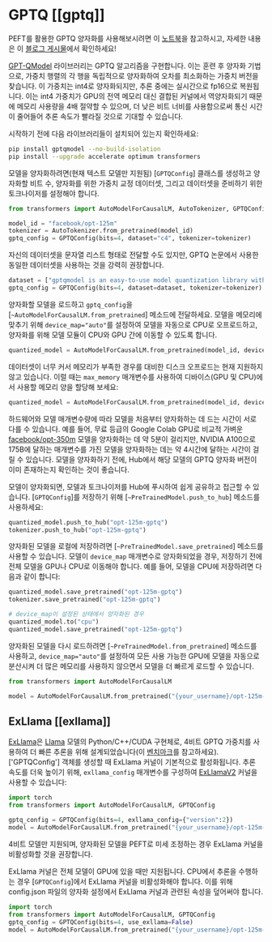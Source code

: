 <!--Copyright 2024 The HuggingFace Team. All rights reserved.

Licensed under the Apache License, Version 2.0 (the "License"); you may not use this file except in compliance with
the License. You may obtain a copy of the License at

http://www.apache.org/licenses/LICENSE-2.0

Unless required by applicable law or agreed to in writing, software distributed under the License is distributed on
an "AS IS" BASIS, WITHOUT WARRANTIES OR CONDITIONS OF ANY KIND, either express or implied. See the License for the
specific language governing permissions and limitations under the License.

⚠️ Note that this file is in Markdown but contain specific syntax for our doc-builder (similar to MDX) that may not be
rendered properly in your Markdown viewer.

-->

# GPTQ [[gptq]]

<Tip>

PEFT를 활용한 GPTQ 양자화를 사용해보시려면 이 [노트북](https://colab.research.google.com/drive/1_TIrmuKOFhuRRiTWN94iLKUFu6ZX4ceb)을 참고하시고, 자세한 내용은 이 [블로그 게시물](https://huggingface.co/blog/gptq-integration)에서 확인하세요!

</Tip>

[GPT-QModel](https://github.com/ModelCloud/GPTQModel) 라이브러리는 GPTQ 알고리즘을 구현합니다. 이는 훈련 후 양자화 기법으로, 가중치 행렬의 각 행을 독립적으로 양자화하여 오차를 최소화하는 가중치 버전을 찾습니다. 이 가중치는 int4로 양자화되지만, 추론 중에는 실시간으로 fp16으로 복원됩니다. 이는 int4 가중치가 GPU의 전역 메모리 대신 결합된 커널에서 역양자화되기 때문에 메모리 사용량을 4배 절약할 수 있으며, 더 낮은 비트 너비를 사용함으로써 통신 시간이 줄어들어 추론 속도가 빨라질 것으로 기대할 수 있습니다.

시작하기 전에 다음 라이브러리들이 설치되어 있는지 확인하세요:

```bash
pip install gptqmodel --no-build-isolation
pip install --upgrade accelerate optimum transformers
```

모델을 양자화하려면(현재 텍스트 모델만 지원됨) [`GPTQConfig`] 클래스를 생성하고 양자화할 비트 수, 양자화를 위한 가중치 교정 데이터셋, 그리고 데이터셋을 준비하기 위한 토크나이저를 설정해야 합니다.

```py
from transformers import AutoModelForCausalLM, AutoTokenizer, GPTQConfig

model_id = "facebook/opt-125m"
tokenizer = AutoTokenizer.from_pretrained(model_id)
gptq_config = GPTQConfig(bits=4, dataset="c4", tokenizer=tokenizer)
```

자신의 데이터셋을 문자열 리스트 형태로 전달할 수도 있지만, GPTQ 논문에서 사용한 동일한 데이터셋을 사용하는 것을 강력히 권장합니다.

```py
dataset = ["gptqmodel is an easy-to-use model quantization library with user-friendly apis, based on the GPTQ algorithm."]
gptq_config = GPTQConfig(bits=4, dataset=dataset, tokenizer=tokenizer)
```

양자화할 모델을 로드하고 `gptq_config`을 [`~AutoModelForCausalLM.from_pretrained`] 메소드에 전달하세요. 모델을 메모리에 맞추기 위해 `device_map="auto"`를 설정하여 모델을 자동으로 CPU로 오프로드하고, 양자화를 위해 모델 모듈이 CPU와 GPU 간에 이동할 수 있도록 합니다.

```py
quantized_model = AutoModelForCausalLM.from_pretrained(model_id, device_map="auto", quantization_config=gptq_config)
```

데이터셋이 너무 커서 메모리가 부족한 경우를 대비한 디스크 오프로드는 현재 지원하지 않고 있습니다. 이럴 때는 `max_memory` 매개변수를 사용하여 디바이스(GPU 및 CPU)에서 사용할 메모리 양을 할당해 보세요:

```py
quantized_model = AutoModelForCausalLM.from_pretrained(model_id, device_map="auto", max_memory={0: "30GiB", 1: "46GiB", "cpu": "30GiB"}, quantization_config=gptq_config)
```

<Tip warning={true}>

하드웨어와 모델 매개변수량에 따라 모델을 처음부터 양자화하는 데 드는 시간이 서로 다를 수 있습니다. 예를 들어, 무료 등급의 Google Colab GPU로 비교적 가벼운 [facebook/opt-350m](https://huggingface.co/facebook/opt-350m) 모델을 양자화하는 데 약 5분이 걸리지만, NVIDIA A100으로 175B에 달하는 매개변수를 가진 모델을 양자화하는 데는 약 4시간에 달하는 시간이 걸릴 수 있습니다. 모델을 양자화하기 전에, Hub에서 해당 모델의 GPTQ 양자화 버전이 이미 존재하는지 확인하는 것이 좋습니다.

</Tip>

모델이 양자화되면, 모델과 토크나이저를 Hub에 푸시하여 쉽게 공유하고 접근할 수 있습니다. [`GPTQConfig`]를 저장하기 위해 [`~PreTrainedModel.push_to_hub`] 메소드를 사용하세요:

```py
quantized_model.push_to_hub("opt-125m-gptq")
tokenizer.push_to_hub("opt-125m-gptq")
```

양자화된 모델을 로컬에 저장하려면 [`~PreTrainedModel.save_pretrained`] 메소드를 사용할 수 있습니다. 모델이 `device_map` 매개변수로 양자화되었을 경우, 저장하기 전에 전체 모델을 GPU나 CPU로 이동해야 합니다. 예를 들어, 모델을 CPU에 저장하려면 다음과 같이 합니다:

```py
quantized_model.save_pretrained("opt-125m-gptq")
tokenizer.save_pretrained("opt-125m-gptq")

# device_map이 설정된 상태에서 양자화된 경우
quantized_model.to("cpu")
quantized_model.save_pretrained("opt-125m-gptq")
```

양자화된 모델을 다시 로드하려면 [`~PreTrainedModel.from_pretrained`] 메소드를 사용하고, `device_map="auto"`를 설정하여 모든 사용 가능한 GPU에 모델을 자동으로 분산시켜 더 많은 메모리를 사용하지 않으면서 모델을 더 빠르게 로드할 수 있습니다.

```py
from transformers import AutoModelForCausalLM

model = AutoModelForCausalLM.from_pretrained("{your_username}/opt-125m-gptq", device_map="auto")
```

## ExLlama [[exllama]]

[ExLlama](https://github.com/turboderp/exllama)은 [Llama](model_doc/llama) 모델의 Python/C++/CUDA 구현체로, 4비트 GPTQ 가중치를 사용하여 더 빠른 추론을 위해 설계되었습니다(이 [벤치마크](https://github.com/huggingface/optimum/tree/main/tests/benchmark#gptq-benchmark)를 참고하세요). ['GPTQConfig'] 객체를 생성할 때 ExLlama 커널이 기본적으로 활성화됩니다. 추론 속도를 더욱 높이기 위해, `exllama_config` 매개변수를 구성하여 [ExLlamaV2](https://github.com/turboderp/exllamav2) 커널을 사용할 수 있습니다:

```py
import torch
from transformers import AutoModelForCausalLM, GPTQConfig

gptq_config = GPTQConfig(bits=4, exllama_config={"version":2})
model = AutoModelForCausalLM.from_pretrained("{your_username}/opt-125m-gptq", device_map="auto", quantization_config=gptq_config)
```

<Tip warning={true}>

4비트 모델만 지원되며, 양자화된 모델을 PEFT로 미세 조정하는 경우 ExLlama 커널을 비활성화할 것을 권장합니다.

</Tip>

ExLlama 커널은 전체 모델이 GPU에 있을 때만 지원됩니다. CPU에서 추론을 수행하는 경우 [`GPTQConfig`]에서 ExLlama 커널을 비활성화해야 합니다. 이를 위해 config.json 파일의 양자화 설정에서 ExLlama 커널과 관련된 속성을 덮어써야 합니다.

```py
import torch
from transformers import AutoModelForCausalLM, GPTQConfig
gptq_config = GPTQConfig(bits=4, use_exllama=False)
model = AutoModelForCausalLM.from_pretrained("{your_username}/opt-125m-gptq", device_map="cpu", quantization_config=gptq_config)
```
